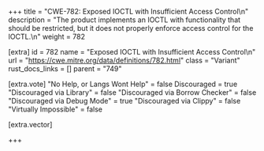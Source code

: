 +++
title = "CWE-782: Exposed IOCTL with Insufficient Access Control\n"
description = "The product implements an IOCTL with functionality that should be restricted, but it does not properly enforce access control for the IOCTL.\n"
weight = 782

[extra]
id = 782
name = "Exposed IOCTL with Insufficient Access Control\n"
url = "https://cwe.mitre.org/data/definitions/782.html"
class = "Variant"
rust_docs_links = []
parent = "749"

[extra.vote]
"No Help, or Langs Wont Help" = false
Discouraged = true
"Discouraged via Library" = false
"Discouraged via Borrow Checker" = false
"Discouraged via Debug Mode" = true
"Discouraged via Clippy" = false
"Virtually Impossible" = false

[extra.vector]

+++